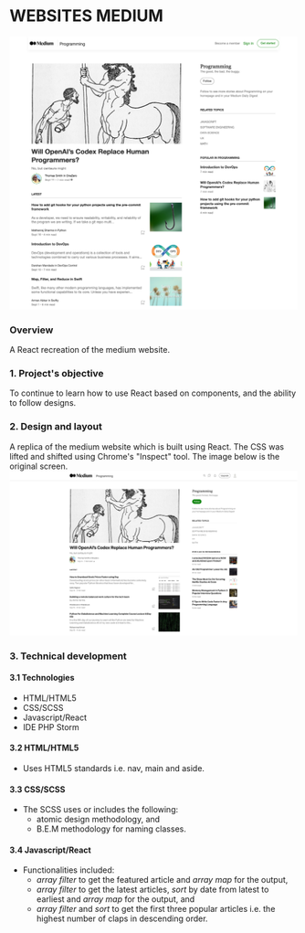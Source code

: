 # WEBSITES MEDIUM

![website medium screen](./src/assets/images/websites-medium.png)

### Overview
A React recreation of the medium website.

### 1. Project's objective
To continue to learn how to use React based on components, and the ability to follow designs.

### 2. Design and layout
A replica of the medium website which is built using React.
The CSS was lifted and shifted using Chrome's "Inspect" tool.
The image below is the original screen.
![medium's original screen](./src/assets/images/medium-topic-programming-2021-09-15-08_26_47.png)

### 3. Technical development

#### 3.1 Technologies
- HTML/HTML5
- CSS/SCSS
- Javascript/React
- IDE PHP Storm

#### 3.2 HTML/HTML5
- Uses HTML5 standards i.e. nav, main and aside.

#### 3.3 CSS/SCSS
- The SCSS uses or includes the following:
    - atomic design methodology, and
    - B.E.M methodology for naming classes.

#### 3.4 Javascript/React
- Functionalities included:
  - _array filter_ to get the featured article and _array map_ for the output,
  - _array filter_ to get the latest articles, _sort_ by date from latest to earliest and _array map_ for the output, and
  - _array filter_ and _sort_ to get the first three popular articles i.e. the highest number of claps in descending order.

